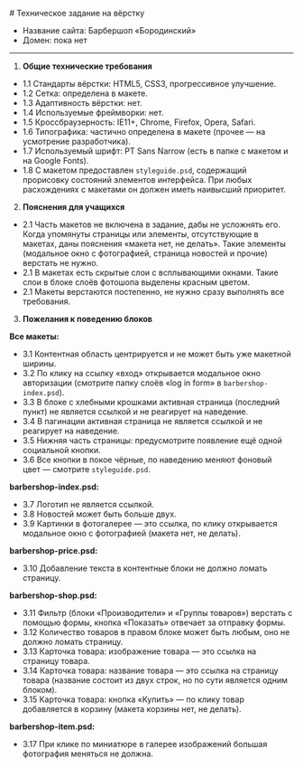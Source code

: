 ﻿﻿# Техническое задание на вёрстку

* Название сайта: Барбершоп «Бородинский»
* Домен: пока нет

---

1.  **Общие технические требования**
 * 1.1 Стандарты вёрстки: HTML5, CSS3, прогрессивное улучшение.
 * 1.2 Сетка: определена в макете.
 * 1.3 Адаптивность вёрстки: нет.
 * 1.4 Используемые фреймворки: нет.
 * 1.5 Кроссбраузерность: IE11+, Chrome, Firefox, Opera, Safari.
 * 1.6 Типографика: частично определена в макете (прочее — на усмотрение разработчика).
 * 1.7 Используемый шрифт: PT Sans Narrow (есть в папке с макетом и на Google Fonts).
 * 1.8 С макетом предоставлен `styleguide.psd`, содержащий прорисовку состояний элементов интерфейса. При любых расхождениях с макетами он должен иметь наивысший приоритет.

2.  **Пояснения для учащихся**

 * 2.1 Часть макетов не включена в задание, дабы не усложнять его. Когда упомянуты страницы или элементы, отсутствующие в макетах, даны пояснения «макета нет, не делать». Такие элементы (модальное окно с фотографией, страница новостей и прочие) верстать не нужно.
 * 2.1 В макетах есть скрытые слои с всплывающими окнами. Такие слои в блоке слоёв фотошопа выделены красным цветом.
 * 2.1 Макеты верстаются постепенно, не нужно сразу выполнять все требования.


3.  **Пожелания к поведению блоков**

   **Все макеты:**

  * 3.1 Контентная область центрируется и не может быть уже макетной ширины.
  * 3.2 По клику на ссылку «вход» открывается модальное окно авторизации (смотрите папку слоёв «log in form» в `barbershop-index.psd`).
  * 3.3 В блоке с хлебными крошками активная страница (последний пункт) не является ссылкой и не реагирует на наведение.
  * 3.4 В пагинации активная страница не является ссылкой и не реагирует на наведение.
  * 3.5 Нижняя часть страницы: предусмотрите появление ещё одной социальной кнопки.
  * 3.6 Все кнопки в покое чёрные, по наведению меняют фоновый цвет — смотрите `styleguide.psd`.

  **barbershop-index.psd:**

  * 3.7 Логотип не является ссылкой.
  * 3.8 Новостей может быть больше двух.
  * 3.9 Картинки в фотогалерее — это ссылка, по клику открывается модальное окно с фотографией (макета нет, не делать).

  **barbershop-price.psd:**

  * 3.10 Добавление текста в контентные блоки не должно ломать страницу.

  **barbershop-shop.psd:**

  * 3.11 Фильтр (блоки «Производители» и «Группы товаров») верстать с помощью формы, кнопка «Показать» отвечает за отправку формы.
  * 3.12 Количество товаров в правом блоке может быть любым, оно не должно ломать страницу.
  * 3.13 Карточка товара: изображение товара — это ссылка на страницу товара.
  * 3.14 Карточка товара: название товара — это ссылка на страницу товара (название состоит из двух строк, но по сути является одним блоком).
  * 3.15 Карточка товара: кнопка «Купить» — по клику товар добавляется в корзину (макета корзины нет, не делать).

  **barbershop-item.psd:**

  * 3.17 При клике по миниатюре в галерее изображений большая фотография меняться не должна.
